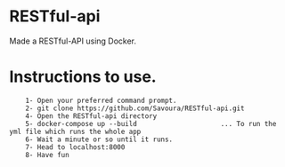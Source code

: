 # RESTful-api
Made a RESTful-API using Docker.

# Instructions to use.
        1- Open your preferred command prompt.
        2- git clone https://github.com/Savoura/RESTful-api.git
        4- Open the RESTful-api directory
        5- docker-compose up --build                     ... To run the yml file which runs the whole app
        6- Wait a minute or so until it runs.
        7- Head to localhost:8000
        8- Have fun
